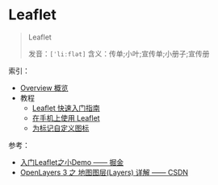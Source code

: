 # Leaflet

>Leaflet
>
>发音：`[ˈliːflət]`
>含义：传单;小叶;宣传单;小册子;宣传册

索引：

* [Overview 概览](./overview.md)
* 教程
  * [Leaflet 快速入门指南](./quick-start/quick-start.md)
  * [在手机上使用 Leaflet](./mobile/mobile.md)
  * [为标记自定义图标](./custom-icons/custom-icons.md)

参考：

* [入门Leaflet之小Demo —— 掘金](https://juejin.im/post/5a658614f265da3e3f4cce0e)
* [OpenLayers 3 之 地图图层(Layers) 详解 —— CSDN](https://blog.csdn.net/qingyafan/article/details/45398131)